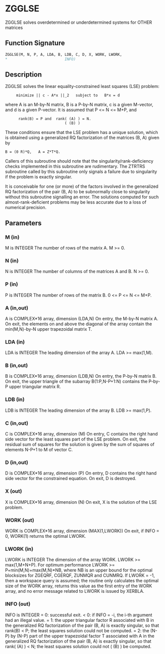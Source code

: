 # ZGGLSE

ZGGLSE solves overdetermined or underdetermined systems for OTHER matrices

## Function Signature

```fortran
ZGGLSE(M, N, P, A, LDA, B, LDB, C, D, X, WORK, LWORK,
*                          INFO)
```

## Description


 ZGGLSE solves the linear equality-constrained least squares (LSE)
 problem:

         minimize || c - A*x ||_2   subject to   B*x = d

 where A is an M-by-N matrix, B is a P-by-N matrix, c is a given
 M-vector, and d is a given P-vector. It is assumed that
 P <= N <= M+P, and

          rank(B) = P and  rank( (A) ) = N.
                               ( (B) )

 These conditions ensure that the LSE problem has a unique solution,
 which is obtained using a generalized RQ factorization of the
 matrices (B, A) given by

    B = (0 R)*Q,   A = Z*T*Q.

 Callers of this subroutine should note that the singularity/rank-deficiency checks
 implemented in this subroutine are rudimentary. The ZTRTRS subroutine called by this
 subroutine only signals a failure due to singularity if the problem is exactly singular.

 It is conceivable for one (or more) of the factors involved in the generalized RQ
 factorization of the pair (B, A) to be subnormally close to singularity without this
 subroutine signalling an error. The solutions computed for such almost-rank-deficient
 problems may be less accurate due to a loss of numerical precision.


## Parameters

### M (in)

M is INTEGER The number of rows of the matrix A. M >= 0.

### N (in)

N is INTEGER The number of columns of the matrices A and B. N >= 0.

### P (in)

P is INTEGER The number of rows of the matrix B. 0 <= P <= N <= M+P.

### A (in,out)

A is COMPLEX*16 array, dimension (LDA,N) On entry, the M-by-N matrix A. On exit, the elements on and above the diagonal of the array contain the min(M,N)-by-N upper trapezoidal matrix T.

### LDA (in)

LDA is INTEGER The leading dimension of the array A. LDA >= max(1,M).

### B (in,out)

B is COMPLEX*16 array, dimension (LDB,N) On entry, the P-by-N matrix B. On exit, the upper triangle of the subarray B(1:P,N-P+1:N) contains the P-by-P upper triangular matrix R.

### LDB (in)

LDB is INTEGER The leading dimension of the array B. LDB >= max(1,P).

### C (in,out)

C is COMPLEX*16 array, dimension (M) On entry, C contains the right hand side vector for the least squares part of the LSE problem. On exit, the residual sum of squares for the solution is given by the sum of squares of elements N-P+1 to M of vector C.

### D (in,out)

D is COMPLEX*16 array, dimension (P) On entry, D contains the right hand side vector for the constrained equation. On exit, D is destroyed.

### X (out)

X is COMPLEX*16 array, dimension (N) On exit, X is the solution of the LSE problem.

### WORK (out)

WORK is COMPLEX*16 array, dimension (MAX(1,LWORK)) On exit, if INFO = 0, WORK(1) returns the optimal LWORK.

### LWORK (in)

LWORK is INTEGER The dimension of the array WORK. LWORK >= max(1,M+N+P). For optimum performance LWORK >= P+min(M,N)+max(M,N)*NB, where NB is an upper bound for the optimal blocksizes for ZGEQRF, CGERQF, ZUNMQR and CUNMRQ. If LWORK = -1, then a workspace query is assumed; the routine only calculates the optimal size of the WORK array, returns this value as the first entry of the WORK array, and no error message related to LWORK is issued by XERBLA.

### INFO (out)

INFO is INTEGER = 0: successful exit. < 0: if INFO = -i, the i-th argument had an illegal value. = 1: the upper triangular factor R associated with B in the generalized RQ factorization of the pair (B, A) is exactly singular, so that rank(B) < P; the least squares solution could not be computed. = 2: the (N-P) by (N-P) part of the upper trapezoidal factor T associated with A in the generalized RQ factorization of the pair (B, A) is exactly singular, so that rank( (A) ) < N; the least squares solution could not ( (B) ) be computed.

